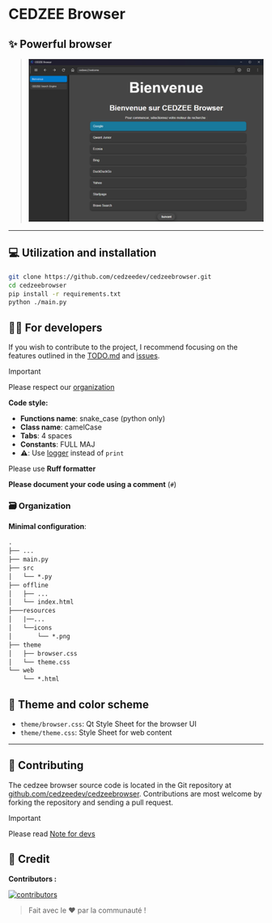 
# CEDZEE Browser

## ✨ Powerful browser

>
> ![image](resources/github/image.png)
>

---

## 💻 Utilization and installation

```sh
git clone https://github.com/cedzeedev/cedzeebrowser.git
cd cedzeebrowser
pip install -r requirements.txt
python ./main.py
```

## 🧑‍💻 For developers

If you wish to contribute to the project, I recommend focusing on the features outlined in the [TODO.md](TODO.md) and [issues](https://github.com/cedzeedev/cedzeebrowser/issues).

> [!IMPORTANT]
>
> Please respect our [organization](#️-organization)
>
> **Code style:**
>
> - **Functions name**: snake_case (python only)
> - **Class name**: camelCase
> - **Tabs**: 4 spaces
> - **Constants**: FULL MAJ
> - **⚠️**: Use [logger](src/ConsoleLogger.py) instead of `print`
>
> Please use **Ruff formatter**
>
> **Please document your code using a comment** (`#`)
>

### 🗃️ Organization

**Minimal configuration**:

```txt
.
├── ...
├── main.py
├── src
│   └── *.py
├── offline
│   ├── ...
│   └── index.html
├───resources
│   |──...
│   └──icons
│       └── *.png
├── theme
│   ├── browser.css
│   └── theme.css
└── web
    └── *.html
```

## 🎨 Theme and color scheme

- `theme/browser.css`: Qt Style Sheet for the browser UI
- `theme/theme.css`: Style Sheet for web content

---

## 🤲 Contributing

The cedzee browser source code is located in the Git repository at [github.com/cedzeedev/cedzeebrowser](https://github.com/cedzeedev/cedzeebrowser/).
Contributions are most welcome by forking the repository and sending a pull request.

> [!IMPORTANT]
>
> Please read [Note for devs](#-for-developers)
>

## 📜 Credit

**Contributors :**

[![contributors](https://contrib.rocks/image?repo=cedzeedev/cedzeebrowser)](https://cedzee-browser-contributors.vercel.app/)

>
> Fait avec le ❤️ par la communauté !
>
